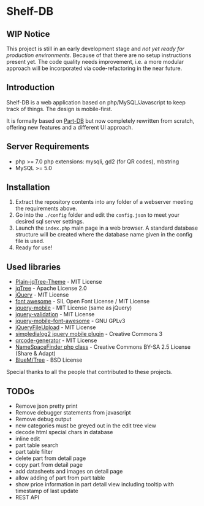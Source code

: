 Shelf-DB
========

WIP Notice
----------

This project is still in an early development stage and *not yet ready for production environments*. Because of that there are no setup instructions present yet. The code quality needs improvement, i.e. a more modular approach will be incorporated via code-refactoring in the near future.

Introduction
------------

Shelf-DB is a web application based on php/MySQL/Javascript to keep track of things. The design is mobile-first.

It is formally based on [Part-DB](https://github.com/sandboxgangster/Part-DB) but now completely rewritten from scratch, offering new features and a different UI approach.

Server Requirements
-------------------

 - php >= 7.0
   php extensions: mysqli, gd2 (for QR codes), mbstring
 - MySQL >= 5.0

Installation
------------

 1. Extract the repository contents into any folder of a webserver meeting the requirements above.
 2. Go into the `./config` folder and edit the `config.json` to meet your desired sql server settings.
 3. Launch the `index.php` main page in a web browser. A standard database structure will be created where the database name given in the config file is used.
 4. Ready for use!

Used libraries
--------------

 - [Plain-jqTree-Theme](https://github.com/artlung/Plain-jqTree-Theme) - MIT License
 - [jqTree](http://mbraak.github.io/jqTree/) - Apache License 2.0
 - [jQuery](https://jquery.org) - MIT License
 - [font awesome](http://http://fontawesome.io) - SIL Open Font License / MIT License
 - [jquery-mobile](https://jquerymobile.com/) - MIT License (same as jQuery)
 - [jquery-validation](https://github.com/jquery-validation/jquery-validation) - MIT License
 - [jquery-mobile-font-awesome](https://github.com/dotcastle/jquery-mobile-font-awesome) - GNU GPLv3
 - [jQueryFileUpload](https://github.com/Abban/jQueryFileUpload) - MIT License
 - [simpledialog2 jquery mobile plugin](https://github.com/jtsage/jquery-mobile-simpledialog) - Creative Commons 3
 - [qrcode-generator](https://github.com/kazuhikoarase/qrcode-generator) - MIT License
 - [NameSpaceFinder php class](https://stackoverflow.com/a/22762333) - Creative Commons BY-SA 2.5 License (Share & Adapt)
 - [BlueM/Tree](https://github.com/BlueM/Tree) - BSD License

 Special thanks to all the people that contributed to these projects.

TODOs
-----

 - Remove json pretty print
 - Remove debugger statements from javascript
 - Remove debug output
 - new categories must be greyed out in the edit tree view
 - decode html special chars in database
 - inline edit
 - part table search
 - part table filter
 - delete part from detail page
 - copy part from detail page
 - add datasheets and images on detail page
 - allow adding of part from part table
 - show price information in part detail view including tooltip with timestamp of last update
 - REST API
